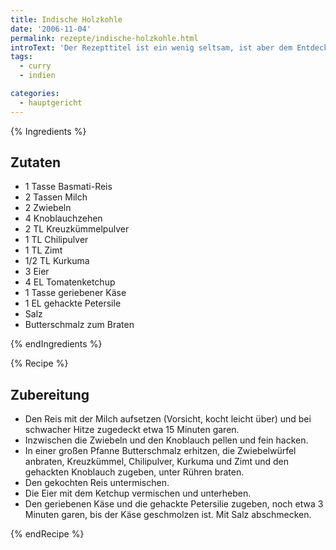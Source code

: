 ```yaml
---
title: Indische Holzkohle
date: '2006-11-04'
permalink: rezepte/indische-holzkohle.html
introText: 'Der Rezepttitel ist ein wenig seltsam, ist aber dem Entdeckungszusammenhang geschuldet: Jürgen v.d. Lippe hatte dieses Gericht in der Anfangszeit von Bioleks Alfredissimo gekocht. Als es ihm fast anbrannte, nannte er es "indische Holzkohle". Für mich und meine Frau bedeutete es die Entdeckung des Kreuizkümmels und der Weg in die indische und indonesische Küche.'
tags:
  - curry
  - indien

categories:
  - hauptgericht
---
```


{% Ingredients %}

## Zutaten

- 1 Tasse Basmati-Reis
- 2 Tassen Milch
- 2 Zwiebeln
- 4 Knoblauchzehen
- 2 TL Kreuzkümmelpulver
- 1 TL Chilipulver
- 1 TL Zimt
- 1/2 TL Kurkuma
- 3 Eier
- 4 EL Tomatenketchup
- 1 Tasse geriebener Käse
- 1 EL gehackte Petersile
- Salz
- Butterschmalz zum Braten

{% endIngredients %}

{% Recipe %}

## Zubereitung

- Den Reis mit der Milch aufsetzen (Vorsicht, kocht leicht über) und bei schwacher Hitze zugedeckt etwa 15 Minuten garen.
- Inzwischen die Zwiebeln und den Knoblauch pellen und fein hacken.
- In einer großen Pfanne Butterschmalz erhitzen, die Zwiebelwürfel anbraten, Kreuzkümmel, Chilipulver, Kurkuma und Zimt und den gehackten Knoblauch zugeben, unter Rühren braten.
- Den gekochten Reis untermischen.
- Die Eier mit dem Ketchup vermischen und unterheben.
- Den geriebenen Käse und die gehackte Petersilie zugeben, noch etwa 3 Minuten garen, bis der Käse geschmolzen ist. Mit Salz abschmecken.

{% endRecipe %}
